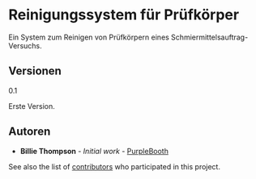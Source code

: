 # Reinigungssystem für Prüfkörper

Ein System zum Reinigen von Prüfkörpern eines Schmiermittelsauftrag-Versuchs. 

## Versionen

0.1         <p>Erste Version.</p>

## Autoren

* **Billie Thompson** - *Initial work* - [PurpleBooth](https://github.com/PurpleBooth)

See also the list of [contributors](https://github.com/your/project/contributors) who participated in this project.
